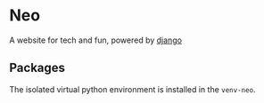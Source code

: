# Neo
A website for tech and fun, powered by [django](https://github.com/django/django)

## Packages
The isolated virtual python environment is installed in the `venv-neo`.
